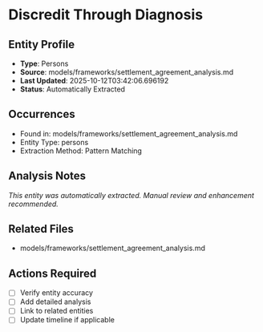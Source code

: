 # Discredit Through Diagnosis

## Entity Profile
- **Type**: Persons
- **Source**: models/frameworks/settlement_agreement_analysis.md
- **Last Updated**: 2025-10-12T03:42:06.696192
- **Status**: Automatically Extracted

## Occurrences
- Found in: models/frameworks/settlement_agreement_analysis.md
- Entity Type: persons
- Extraction Method: Pattern Matching

## Analysis Notes
*This entity was automatically extracted. Manual review and enhancement recommended.*

## Related Files
- models/frameworks/settlement_agreement_analysis.md

## Actions Required
- [ ] Verify entity accuracy
- [ ] Add detailed analysis
- [ ] Link to related entities
- [ ] Update timeline if applicable
